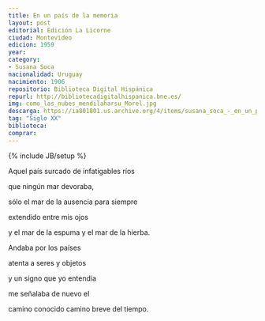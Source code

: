 ```yaml
---
title: En un país de la memoria
layout: post
editorial: Edición La Licorne
ciudad: Montevideo
edicion: 1959
year: 
category: 
- Susana Soca
nacionalidad: Uruguay
nacimiento: 1906
repositorio: Biblioteca Digital Hispánica
repurl: http://bibliotecadigitalhispanica.bne.es/
img: como_las_nubes_mendilaharsu_Morel.jpg
descarga: https://ia801801.us.archive.org/4/items/susana_soca_-_en_un_pais_de_la_memoria/susana_soca_-_en_un_pais_de_la_memoria.pdf
tag: "Siglo XX"
biblioteca: 
comprar: 
---
```

{% include JB/setup %}

Aquel país surcado de infatigables ríos 
 
que ningún mar devoraba,
 
sólo el mar  de la ausencia para siempre
 
extendido entre mis ojos 
 
y el mar de la espuma y el mar de la hierba.

Andaba por los países 
 
atenta a seres y objetos 
 
y un signo que yo entendía 
 
me señalaba de nuevo el
 
camino conocido camino breve del tiempo.
